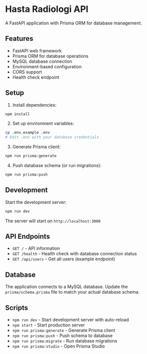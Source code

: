 # Hasta Radiologi API

A FastAPI application with Prisma ORM for database management.

## Features

- FastAPI web framework
- Prisma ORM for database operations
- MySQL database connection
- Environment-based configuration
- CORS support
- Health check endpoint

## Setup

1. Install dependencies:
```bash
npm install
```

2. Set up environment variables:
```bash
cp .env.example .env
# Edit .env with your database credentials
```

3. Generate Prisma client:
```bash
npm run prisma:generate
```

4. Push database schema (or run migrations):
```bash
npm run prisma:push
```

## Development

Start the development server:
```bash
npm run dev
```

The server will start on `http://localhost:3000`

## API Endpoints

- `GET /` - API information
- `GET /health` - Health check with database connection status
- `GET /api/users` - Get all users (example endpoint)

## Database

The application connects to a MySQL database. Update the `prisma/schema.prisma` file to match your actual database schema.

## Scripts

- `npm run dev` - Start development server with auto-reload
- `npm start` - Start production server
- `npm run prisma:generate` - Generate Prisma client
- `npm run prisma:push` - Push schema to database
- `npm run prisma:migrate` - Run database migrations
- `npm run prisma:studio` - Open Prisma Studio
